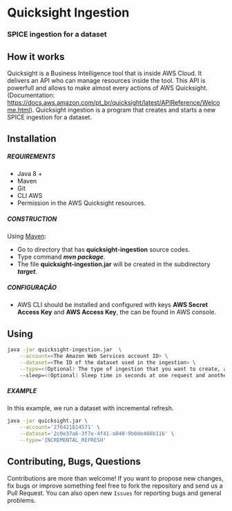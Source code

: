 # Quicksight Ingestion
### SPICE ingestion for a dataset

## How it works

Quicksight is a Business Intelligence tool that is inside AWS Cloud. It delivers an API who can manage resources inside the tool. This API is powerfull and allows to make almost every actions of AWS Quicksight. (Documentation: https://docs.aws.amazon.com/pt_br/quicksight/latest/APIReference/Welcome.html).
Quicksight ingestion is a program that creates and starts a new SPICE ingestion for a dataset. 

## Installation

##### REQUIREMENTS

- Java 8 +
- Maven
- Git
- CLI AWS
- Permission in the AWS Quicksight resources.

##### CONSTRUCTION

Using [Maven](https://maven.apache.org/):

- Go to directory that has **quicksight-ingestion** source codes.
- Type command _**mvn package**_.
- The file **quicksight-ingestion.jar** will be created in the subdirectory **_target_**.

##### CONFIGURAÇÃO

* AWS CLI should be installed and configured with keys **AWS Secret Access Key** and **AWS Access Key**, the can be found in AWS console.

## Using

```bash
java -jar quicksight-ingestion.jar  \
	--account=<The Amazon Web Services account ID> \
	--dataset=<The ID of the dataset used in the ingestion> \
	--type=<(Optional) The type of ingestion that you want to create, available: INCREMENTAL_REFRESH and FULL_REFRESH (default)> \
	--sleep=<(Optional) Sleep time in seconds at one request and another; 10 is default>
```

##### EXAMPLE

In this example, we run a dataset with incremental refresh.

```bash
java -jar quicksight.jar \
	--account='276421814571' \
	--dataset='2c0e37a6-3f7e-4f41-a840-9b0de466b116' \
	--type='INCREMENTAL_REFRESH'
```

## Contributing, Bugs, Questions
Contributions are more than welcome! If you want to propose new changes, fix bugs or improve something feel free to fork the repository and send us a Pull Request. You can also open new `Issues` for reporting bugs and general problems.
